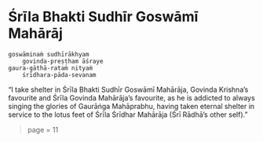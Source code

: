 # Śrīla Bhakti Sudhīr Goswāmī Mahārāj

    goswāminaṁ sudhīrākhyam
        govinda-preṣṭham āśraye
    gaura-gāthā-rataṁ nityaṁ
        śrīdhara-pāda-sevanam

“I take shelter in Śrīla Bhakti Sudhīr Goswāmī Mahārāja, Govinda Krishna’s favourite and Śrīla Govinda Mahārāja’s favourite, as he is addicted to always singing the glories of Gaurāṅga Mahāprabhu, having taken eternal shelter in service to the lotus feet of Śrīla Śrīdhar Mahārāja (Śrī Rādhā’s other self).”


> page = 11